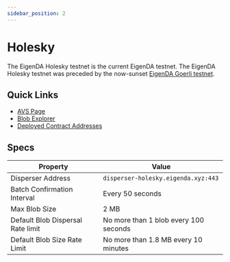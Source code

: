 ```yaml
---
sidebar_position: 2
---
```


# Holesky

The EigenDA Holesky testnet is the current EigenDA testnet. The EigenDA Holesky testnet was preceded by the now-sunset [EigenDA Goerli testnet][ref1].

## Quick Links

* [AVS Page][2]
* [Blob Explorer][1]
* [Deployed Contract Addresses][3]

## Specs

| Property | Value |
| --- | --- |
| Disperser Address | `disperser-holesky.eigenda.xyz:443` |
| Batch Confirmation Interval | Every 50 seconds |
| Max Blob Size | 2 MB |
| Default Blob Dispersal Rate limit | No more than 1 blob every 100 seconds |
| Default Blob Size Rate Limit | No more than 1.8 MB every 10 minutes |

[1]: https://blobs-holesky.eigenda.xyz/
[2]: https://holesky.eigenlayer.xyz/avs/eigenda
[3]: https://github.com/Layr-Labs/eigenlayer-middleware/?tab=readme-ov-file#current-testnet-deployment

[ref1]: ./goerli.md